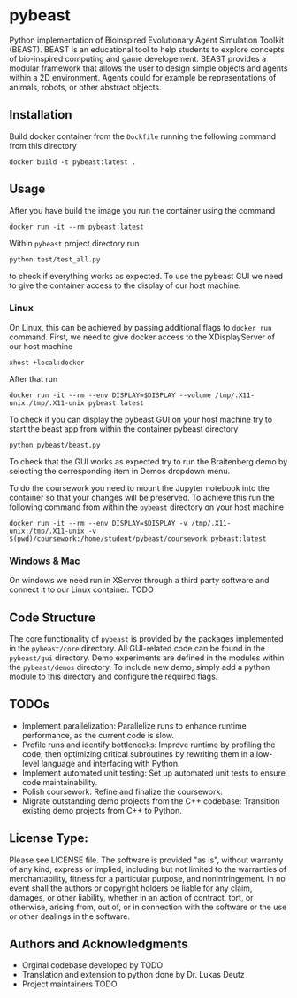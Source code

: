 # pybeast

Python implementation of Bioinspired Evolutionary Agent Simulation Toolkit (BEAST). BEAST is an educational tool to help students to explore concepts of bio-inspired computing and game developement. BEAST provides a modular framework that allows the user to design simple objects and agents within a 2D environment. Agents could for example be representations of animals, robots, or other abstract objects.

## Installation

Build docker container from the `Dockfile` running the following command from this directory

```
docker build -t pybeast:latest .
```

## Usage
After you have build the image you run the container using the command 
```
docker run -it --rm pybeast:latest
```
Within `pybeast` project directory run
```
python test/test_all.py 
```
to check if everything works as expected. To use the pybeast GUI we need to give the container access to the display of our host machine. 

### Linux 

On Linux, this can be achieved by passing additional flags to `docker run` command. First, we need to give docker access to the XDisplayServer of our host machine

```
xhost +local:docker
```

After that run

```
docker run -it --rm --env DISPLAY=$DISPLAY --volume /tmp/.X11-unix:/tmp/.X11-unix pybeast:latest
```
To check if you can display the pybeast GUI on your host machine try to start the beast app from within the container pybeast directory 
```
python pybeast/beast.py
```

To check that the GUI works as expected try to run the Braitenberg demo by selecting the corresponding item in Demos dropdown menu.  



To do the coursework you need to mount the Jupyter notebook into the container so that your changes will be preserved. To achieve this run the following command from within the `pybeast` directory on your host machine    

```
docker run -it --rm --env DISPLAY=$DISPLAY -v /tmp/.X11-unix:/tmp/.X11-unix -v $(pwd)/coursework:/home/student/pybeast/coursework pybeast:latest

```

### Windows & Mac

On windows we need run in XServer through a third party software and connect it to our Linux container.  TODO

## Code Structure

The core functionality of `pybeast` is provided by the packages implemented in the `pybeast/core` directory. All GUI-related code can be found in the `pybeast/gui` directory. Demo experiments are defined in the modules within the `pybeast/demos` directory. To include new demo, simply add a python module to this directory and configure the required flags.

## TODOs

- Implement parallelization: Parallelize runs to enhance runtime performance, as the current code is slow.
- Profile runs and identify bottlenecks: Improve runtime by profiling the code, then optimizing critical subroutines by rewriting them in a low-level language and interfacing with Python.
- Implement automated unit testing: Set up automated unit tests to ensure code maintainability.
- Polish coursework: Refine and finalize the coursework.
- Migrate outstanding demo projects from the C++ codebase: Transition existing demo projects from C++ to Python.

## License Type: 

Please see LICENSE file. The software is provided "as is", without warranty of any kind, express or implied, including but not limited to the warranties of merchantability, fitness for a particular purpose, and noninfringement. In no event shall the authors or copyright holders be liable for any claim, damages, or other liability, whether in an action of contract, tort, or otherwise, arising from, out of, or in connection with the software or the use or other dealings in the software.

## Authors and Acknowledgments

  - Orginal codebase developed by TODO
  - Translation and extension to python done by Dr. Lukas Deutz
  - Project maintainers TODO

